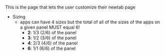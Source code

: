 This is the page that lets the user customize their newtab page

* Sizing
	* apps can have 4 sizes but the total of all of the sizes of the apps on a given panel MUST equal 6!
		* **2**: 1/3 (2/6) of the panel
		* **3**: 1/2 (3/6) of the panel
		* **4**: 2/3 (4/6) of the panel
		* **6**: 1/1 (6/6) of the panel